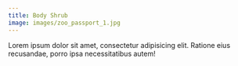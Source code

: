 ```yaml
---
title: Body Shrub
image: images/zoo_passport_1.jpg
---
```

Lorem ipsum dolor sit amet, consectetur adipisicing elit. Ratione eius recusandae, porro ipsa necessitatibus autem!